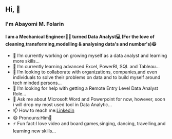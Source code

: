 ## Hi, 👋

 ### I'm **Abayomi M. Folarin**


 #### I am a **Mechanical Engineer**👷‍♂️ turned **Data Analyst**💻 (For the love of cleaning,transforming,modelling & analysing data's and number's)😃

- 🔭 I’m currently working on growing myself as a data analyst and learning more skills...
- 🌱 I’m currently learning advanced Excel, PowerBI, SQL and Tableau...
- 👯 I’m looking to collaborate with organizations, companies,and even individuals to solve their problems on data and to build myself around tech minded persons...
- 🤔 I’m looking for help with getting a Remote Entry Level Data Analyst Role...
- 💬 Ask me about Microsoft Word and Powerpoint for now, however, soon i will drop my most used tool in Data Analytic...
- 📫 How to reach me:[Linkedin](https://www.linkedin.com/in/abayomi-folarin-5a67992ab/)
- 😄 Pronouns:Him👨
- ⚡ Fun fact:I love video and board games,singing, dancing, travelling,and learning new skills...


